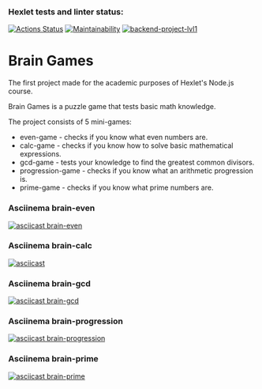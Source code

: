 ### Hexlet tests and linter status:
[![Actions Status](https://github.com/elizablok/backend-project-lvl1/workflows/hexlet-check/badge.svg)](https://github.com/elizablok/backend-project-lvl1/actions)
[![Maintainability](https://api.codeclimate.com/v1/badges/b92df93d6a547860a70d/maintainability)](https://codeclimate.com/github/elizablok/backend-project-lvl1/maintainability)
[![backend-project-lvl1](https://github.com/elizablok/backend-project-lvl1/actions/workflows/make-lint.yml/badge.svg)](https://github.com/elizablok/backend-project-lvl1/actions)

# Brain Games

The first project made for the academic purposes of Hexlet's Node.js course.

Brain Games is a puzzle game that tests basic math knowledge.

The project consists of 5 mini-games:
- even-game - checks if you know what even numbers are.
- calc-game - checks if you know how to solve basic mathematical expressions.
- gcd-game - tests your knowledge to find the greatest common divisors.
- progression-game - checks if you know what an arithmetic progression is.
- prime-game - checks if you know what prime numbers are.

### Asciinema brain-even
[![asciicast brain-even](https://asciinema.org/a/467949.svg)](https://asciinema.org/a/467949)

### Asciinema brain-calc
[![asciicast](https://asciinema.org/a/468060.svg)](https://asciinema.org/a/468060)

### Asciinema brain-gcd
[![asciicast brain-gcd](https://asciinema.org/a/467951.svg)](https://asciinema.org/a/467951)

### Asciinema brain-progression
[![asciicast brain-progression](https://asciinema.org/a/467953.svg)](https://asciinema.org/a/467953)

### Asciinema brain-prime
[![asciicast brain-prime](https://asciinema.org/a/467954.svg)](https://asciinema.org/a/467954)
